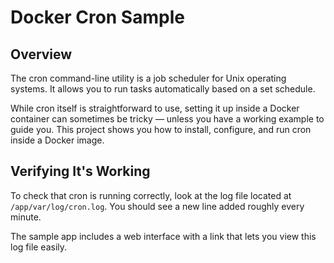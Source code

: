 # Docker Cron Sample

## Overview
The cron command-line utility is a job scheduler for Unix operating systems.
It allows you to run tasks automatically based on a set schedule.

While cron itself is straightforward to use, setting it up inside a Docker container can sometimes be tricky — unless you have a working example to guide you.
This project shows you how to install, configure, and run cron inside a Docker image.

## Verifying It's Working

To check that cron is running correctly, look at the log file located at `/app/var/log/cron.log`.
You should see a new line added roughly every minute.

The sample app includes a web interface with a link that lets you view this log file easily.

